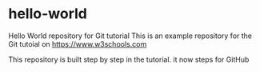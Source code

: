 # hello-world
Hello World repository for Git tutorial
This is an example repository for the Git tutoial on https://www.w3schools.com

This repository is built step by step in the tutorial.
it now steps for GitHub
